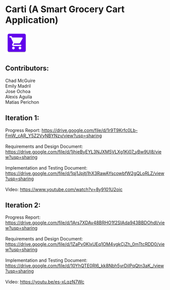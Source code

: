 # Carti (A Smart Grocery Cart Application)

![Cart-app-icon](app/src/main/res/mipmap-hdpi/ic_launcher.png)

## Contributors:  
Chad McGuire<br>
Emily Madril<br> 
Jose Ochoa<br> 
Alexis Aguila<br> 
Matias Perichon<br>  

## Iteration 1:

Progress Report: https://drive.google.com/file/d/1r9T9Krfc0Lb-FmW_cAR_Y5Z2VyNBYNzv/view?usp=sharing<br>  
Requirements and Design Document: https://drive.google.com/file/d/1jhieByEYL3NJXM5VLXg1Kj07_yBw9Ul8/view?usp=sharing<br>  
Implementation and Testing Document: https://drive.google.com/file/d/1qj1Jpjtj1hX3RawAYscowbfW2gQLoRLZ/view?usp=sharing<br>  
Video: https://www.youtube.com/watch?v=8y9101U2oic<br>

## Iteration 2:

Progress Report: https://drive.google.com/file/d/1Ars7XDAv48BRHO1f2SIAda943BBDOhdl/view?usp=sharing<br><br>
Requirements and Design Document: https://drive.google.com/file/d/1ZaPv0KlxUEq1OM4vgkCjZh_0mTtcRDD0/view?usp=sharing<br><br>
Implementation and Testing Document: https://drive.google.com/file/d/10YhQTE0Rl6_kk8Nbh5yrDilPqQtn3aK_/view?usp=sharing<br><br>
Video: https://youtu.be/es-xLqzN7Wc<br>
